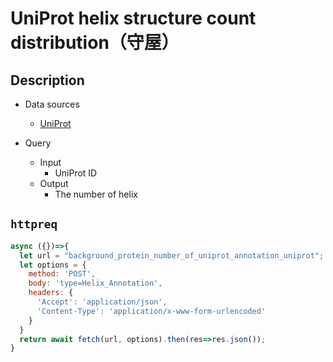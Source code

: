 # UniProt helix structure count distribution（守屋）

## Description

- Data sources
    - [UniProt](https://www.uniprot.org/)

- Query
    - Input
        - UniProt ID
    - Output
        - The number of helix

## `httpreq`

```javascript
async ({})=>{
  let url = "background_protein_number_of_uniprot_annotation_uniprot"; // parent SPARQLet relative path
  let options = {
    method: 'POST',
    body: 'type=Helix_Annotation',
    headers: {
      'Accept': 'application/json',
      'Content-Type': 'application/x-www-form-urlencoded'
    }
  }
  return await fetch(url, options).then(res=>res.json());
}
```